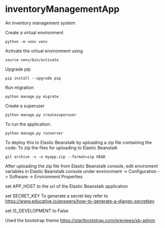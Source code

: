 # inventoryManagementApp
An inventory management system

Create a virtual environment
```shell
python -m venv venv
```
Activate the virtual environment using
```shell
source venv/bin/activate
```
Upgrade pip
```shell
pip install --upgrade pip
```
Run migration
```shell
python manage.py migrate
```
Create a superuser
```shell
python manage.py createsuperuser
```
To run the application:
```shell
python manage.py runserver
```

To deploy this to Elastic Beanstalk by uploading a zip file containing the code:
To zip the files for uploading to Elastic Beanstalk
```shell
git archive -v -o myapp.zip --format=zip HEAD
```
After uploading the zip file from Elastic Beanstalk console, edit enviroment variables in Elastic Beanstalk console under environment -> Configuration -> Software -> Environment Properties 

set APP_HOST to the url of the Elastic Beanstalk application

set SECRET_KEY 
To generate a secret key refer to https://www.educative.io/answers/how-to-generate-a-django-secretkey

set IS_DEVELOPMENT to False

Used the bootstrap theme
https://startbootstrap.com/previews/sb-admin
